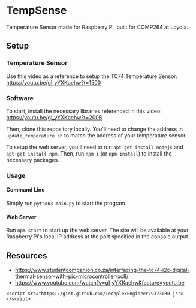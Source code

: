 # TempSense
Temperature Sensor made for Raspberry Pi, built for COMP264 at Loyola. 

## Setup

### Temperature Sensor

Use this video as a reference to setup the TC74 Temperature Sensor: https://youtu.be/gI_yYXKaehw?t=1500

### Software

To start, install the necessary libraries referenced in this video: https://youtu.be/gI_yYXKaehw?t=2008

Then, clone this repository locally. You'll need to change the address in `update_temperature.sh` to match the address of your temperature sensor.

To setup the web server, you'll need to run `apt-get install nodejs` and `apt-get install npm`. Then, run `npm i` (or `npm install`) to install the necessary packages.

### Usage

#### Command Line
Simply run `python3 main.py` to start the program.

#### Web Server
Run `npm start` to start up the web server. The site will be available at your Raspberry Pi's local IP address at the port specified in the console output.

## Resources

- https://www.studentcompanion.co.za/interfacing-the-tc74-i2c-digital-thermal-sensor-with-pic-microcontroller-xc8/
- https://www.youtube.com/watch?v=gI_yYXKaehw&feature=youtu.be

`<script src="https://gist.github.com/TechplexEngineer/9373080.js"></script>`
